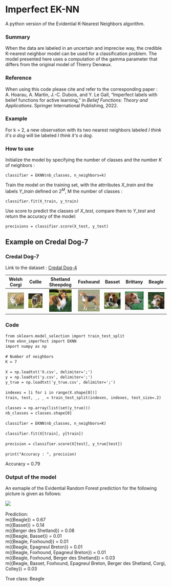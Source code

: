 # Imperfect EK-NN

A python version of the Evidential K-Nearest Neighbors algorithm.

### Summary

When the data are labeled in an uncertain and imprecise way, the credible K-nearest neighbor model can be used for a classification problem.
The model presented here uses a computation of the gamma parameter that differs from the original model of Thierry Denœux.

### Reference

When using this code please cite and refer to the corresponding paper :  
A. Hoarau, A. Martin, J.-C. Dubois, and Y. Le Gall, “Imperfect labels with  belief  functions  for  active  learning,”  in *Belief Functions: Theory and Applications*. Springer International Publishing, 2022.

### Example

For k = 2, a new observation with its two nearest neighbors labeled *I think it's a dog* will be labeled *I think it's a dog*.

### How to use

Initialize the model by specifying the number of classes and the number *K* of neighbors :
```
classifier = EKNN(nb_classes, n_neighbors=k)
```

Train the model on the training set, with the attrributes *X_train* and the labels *Y_train* defined on $2^M$, M the number of classes :
```
classifier.fit(X_train, y_train)
```

Use score to predict the classes of *X_test*, compare them to *Y_test* and return the accuracy of the model:
```
precisions = classifier.score(X_test, y_test)
```

## Example on Credal Dog-7

### Credal Dog-7

Link to the dataset : [Credal Dog-4](https://github.com/ArthurHoa/credal-datasets)

Welsh Corgi | Collie | Shetland Sheepdog | Foxhound | Basset | Brittany | Beagle
:--:|:--:|:--:|:--:|:--:|:--:|:--:
<img src="https://github.com/ArthurHoa/credal-datasets/blob/master/ressources/pictures/Welsh_Corgi.jpg?raw=true" width="70"> | <img src="https://github.com/ArthurHoa/credal-datasets/blob/master/ressources/pictures/Collie.jpg?raw=true" width="70"> | <img src="https://github.com/ArthurHoa/credal-datasets/blob/master/ressources/pictures/Shetland_Sheepdog.jpg?raw=true" width="70"> | <img src="https://github.com/ArthurHoa/credal-datasets/blob/master/ressources/pictures/Foxhound.jpg?raw=true" width="70"> | <img src="https://github.com/ArthurHoa/credal-datasets/blob/master/ressources/pictures/Basset.jpg?raw=true" width="70"> | <img src="https://github.com/ArthurHoa/credal-datasets/blob/master/ressources/pictures/Brittany.jpg?raw=true" width="70"> |  <img src="https://github.com/ArthurHoa/credal-datasets/blob/master/ressources/pictures/Beagle.jpg?raw=true" width="70">  

### Code

```
from sklearn.model_selection import train_test_split
from eknn_imperfect import EKNN
import numpy as np

# Number of neighbors
K = 7

X = np.loadtxt('X.csv', delimiter=';')
y = np.loadtxt('y.csv', delimiter=';')
y_true = np.loadtxt('y_true.csv', delimiter=';')

indexes = [i for i in range(X.shape[0])]
train, test, _, _ = train_test_split(indexes, indexes, test_size=.2)

classes = np.array(list(set(y_true)))
nb_classes = classes.shape[0]

classifier = EKNN(nb_classes, n_neighbors=K)

classifier.fit(X[train], y[train])

precision = classifier.score(X[test], y_true[test])

print("Accuracy : ", precision)
```

Accuracy = 0.79

### Output of the model

An exmaple of the Evidential Random Forest prediction for the following picture is given as follows:

<img src="https://www.dropbox.com/s/9fwx1gvev1h2iq2/234.jpg?raw=true" width="150">  
  
Prediction:  
m({Beagle}) = 0.67  
m({Basset}) = 0.14  
m({Berger des Shetland}) = 0.08  
m({Beagle, Basset}) = 0.01  
m({Beagle, Foxhound}) = 0.01  
m({Beagle, Epagneul Breton}) = 0.01  
m({Beagle, Foxhound, Epagneul Breton}) = 0.01  
m({Beagle, Foxhound, Berger des Shetland}) = 0.03  
m({Beagle, Basset, Foxhound, Epagneul Breton, Berger des Shetland, Corgi, Colley}) = 0.03  
  
True class: Beagle

